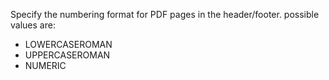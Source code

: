 Specify the numbering format for PDF pages in the header/footer.
possible values are:

- LOWERCASEROMAN
- UPPERCASEROMAN
- NUMERIC
